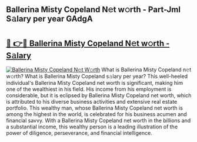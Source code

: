 ## Ballerina Misty Copeland N𝚎t w𝚘rth - Part-Jml S𝚊lary per year GAdgA

# <h2><a href="http://gc2hh9.nevu.top/?p=Ballerina+Misty+Copeland">🔗 👉🔴 Ballerina Misty Copeland N𝚎t w𝚘rth - S𝚊lary</a></h2>

[![Ballerina Misty Copeland N𝚎t W𝚘rth](https://i.imgur.com/Oavwk0R.jpeg)](http://gc2hh9.nevu.top/?p=Ballerina+Misty+Copeland)
What is Ballerina Misty Copeland n𝚎t w𝚘rth? What is Ballerina Misty Copeland s𝚊lary per year?
This well-heeled individual's Ballerina Misty Copeland net worth is significant, making him one of the wealthiest in his field. His income from his employment is considerable, but it is eclipsed by Ballerina Misty Copeland net worth, which is attributed to his diverse business activities and extensive real estate portfolio. This wealthy man, whose Ballerina Misty Copeland net worth is among the highest in the world, is celebrated for his business acumen and financial savvy. With a Ballerina Misty Copeland net worth in the billions and a substantial income, this wealthy person is a leading illustration of the power of diligence, perseverance, and financial intelligence.
